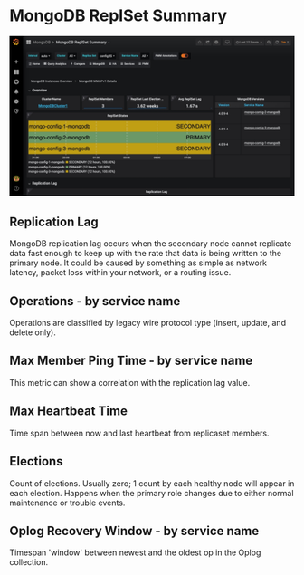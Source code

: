 # MongoDB ReplSet Summary

![!image](../../_images/PMM_MongoDB_ReplSet_Summary.jpg)

## Replication Lag

MongoDB replication lag occurs when the secondary node cannot replicate data fast enough to keep up with the rate that data is being written to the primary node. It could be caused by something as simple as network latency, packet loss within your network, or a routing issue.

## Operations - by service name

Operations are classified by legacy wire protocol type (insert, update, and delete only).

## Max Member Ping Time - by service name

This metric can show a correlation with the replication lag value.

## Max Heartbeat Time

Time span between now and last heartbeat from replicaset members.

## Elections

Count of elections. Usually zero; 1 count by each healthy node will appear in each election. Happens when the primary role changes due to either normal maintenance or trouble events.

## Oplog Recovery Window - by service name

Timespan 'window' between newest and the oldest op in the Oplog collection.
